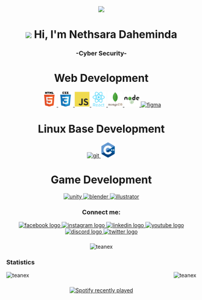<div align="center">
  <img height="300" src="https://github-production-user-asset-6210df.s3.amazonaws.com/34578972/265208573-eef7cf9d-56ab-453a-a541-23b4c548090f.gif?X-Amz-Algorithm=AWS4-HMAC-SHA256&X-Amz-Credential=AKIAVCODYLSA53PQK4ZA%2F20241003%2Fus-east-1%2Fs3%2Faws4_request&X-Amz-Date=20241003T131451Z&X-Amz-Expires=300&X-Amz-Signature=9bec6454e1e30a1870a910c28563e3b2e294fabf4d3ef8146b9a00788cd65fa4&X-Amz-SignedHeaders=host"  />
</div>

###
<h1 align="center"> <img height="30" src="https://user-images.githubusercontent.com/82110564/189553856-2e7f8f30-80b4-484f-bfaa-9e5eb10f24e5.gif"  /> Hi, I'm Nethsara Daheminda </h1>
<h3 align="center"> -Cyber Security- </h3>

###
<p>
<h1 align="center">  </h1>
</p>

###
<h1 align="center"> Web Development </h1>
<p align="center">
<a href="https://www.w3.org/html/" target="_blank" rel="noreferrer"> <img src="https://raw.githubusercontent.com/devicons/devicon/master/icons/html5/html5-original-wordmark.svg" alt="html5" width="40" height="40"/> 
</a>
<a href="https://www.w3schools.com/css/" target="_blank" rel="noreferrer"> <img src="https://raw.githubusercontent.com/devicons/devicon/master/icons/css3/css3-original-wordmark.svg" alt="css3" width="40" height="40"/> 
</a>
  <a href="https://developer.mozilla.org/en-US/docs/Web/JavaScript" target="_blank" rel="noreferrer"> <img src="https://raw.githubusercontent.com/devicons/devicon/master/icons/javascript/javascript-original.svg" alt="javascript" width="40" height="40"/> 
</a>
  <a href="https://reactjs.org/" target="_blank" rel="noreferrer"> <img src="https://raw.githubusercontent.com/devicons/devicon/master/icons/react/react-original-wordmark.svg" alt="react" width="40" height="40"/> 
</a>
<a href="https://www.mongodb.com/" target="_blank" rel="noreferrer"> <img src="https://raw.githubusercontent.com/devicons/devicon/master/icons/mongodb/mongodb-original-wordmark.svg" alt="mongodb" width="40" height="40"/> 
</a>
<a href="https://nodejs.org" target="_blank" rel="noreferrer"> <img src="https://raw.githubusercontent.com/devicons/devicon/master/icons/nodejs/nodejs-original-wordmark.svg" alt="nodejs" width="40" height="40"/>
</a>
<a href="https://www.figma.com/" target="_blank" rel="noreferrer"> <img src="https://www.vectorlogo.zone/logos/figma/figma-icon.svg" alt="figma" width="40" height="40"/> 
</a>
</p>

###
<h1 align="center"> Linux Base Development </h1>
<p align="center">
<a href="https://git-scm.com/" target="_blank" rel="noreferrer"> <img src="https://www.vectorlogo.zone/logos/git-scm/git-scm-icon.svg" alt="git" width="40" height="40"/> 
</a>
<a href="https://www.w3schools.com/cpp/" target="_blank" rel="noreferrer"> <img src="https://raw.githubusercontent.com/devicons/devicon/master/icons/cplusplus/cplusplus-original.svg" alt="cplusplus" width="40" height="40"/> 
</a>
</p>

###
<h1 align="center"> Game Development </h1>
<p align="center">
<a href="https://unity.com/" target="_blank" rel="noreferrer"> <img src="https://www.vectorlogo.zone/logos/unity3d/unity3d-icon.svg" alt="unity" width="40" height="40"/>
</a>
<a href="https://www.blender.org/" target="_blank" rel="noreferrer"> <img src="https://download.blender.org/branding/community/blender_community_badge_white.svg" alt="blender" width="40" height="40"/> 
</a>
<a href="https://www.adobe.com/in/products/illustrator.html" target="_blank" rel="noreferrer"> <img src="https://www.vectorlogo.zone/logos/adobe_illustrator/adobe_illustrator-icon.svg" alt="illustrator" width="40" height="40"/> 
</a>
</p>


###
<h3 align="center">Connect me:</h3>
<div align="center">
  <a href="https://www.facebook.com/Netha.04?mibextid=ZbWKwL" target="_blank">
    <img src="https://raw.githubusercontent.com/maurodesouza/profile-readme-generator/master/src/assets/icons/social/facebook/default.svg" width="52" height="40" alt="facebook logo"  />
  </a>
  <a href="https://www.instagram.com/t_eanex_?igsh=MW90Z3FkcWh1c3B0cA==" target="_blank">
    <img src="https://raw.githubusercontent.com/maurodesouza/profile-readme-generator/master/src/assets/icons/social/instagram/default.svg" width="52" height="40" alt="instagram logo"  />
  </a>
  <a href="https://www.linkedin.com/in/nethsara-daheminda-3b4813327?utm_source=share&utm_campaign=share_via&utm_content=profile&utm_medium=android_app" target="_blank">
    <img src="https://raw.githubusercontent.com/maurodesouza/profile-readme-generator/master/src/assets/icons/social/linkedin/default.svg" width="52" height="40" alt="linkedin logo"  />
  </a>
  <a href="https://youtube.com/@ne_th_a?si=6tpRmvpW8QOex8Vb" target="_blank">
    <img src="https://raw.githubusercontent.com/maurodesouza/profile-readme-generator/master/src/assets/icons/social/youtube/default.svg" width="52" height="40" alt="youtube logo"  />
  </a>
  <a href="https://discord.gg/6yaRwqYK" target="_blank">
    <img src="https://raw.githubusercontent.com/maurodesouza/profile-readme-generator/master/src/assets/icons/social/discord/default.svg" width="52" height="40" alt="discord logo"  />
  </a>
  <a href="https://x.com/NDahaminda64732?t=sUt-2t04GUNPMSZBOP9VdA&s=09" target="_blank">
    <img src="https://raw.githubusercontent.com/maurodesouza/profile-readme-generator/master/src/assets/icons/social/twitter/default.svg" width="52" height="40" alt="twitter logo"  />
  </a>
</div>

###
<p align="center"> <img src="https://komarev.com/ghpvc/?username=teanex&label=Profile%20views&color=0e75b6&style=flat" alt="teanex" /> </p>

###
<h3 align="left"> Statistics </h3>
<p>&nbsp;<img align="left" src="https://github-readme-stats.vercel.app/api?username=teanex&show_icons=true&locale=en&bg_color=0d1117&title_color=ff66ff&text_color=ffffff&icon_color=ff66ff&ring_color=ff66ff&line_color=ff66ff" alt="teanex" />
<img align="right" src="https://github-readme-streak-stats.herokuapp.com/?user=teanex&theme=dark&currStreakLabel=ff66ff&sideNums=ff66ff&ring=ff66ff&fire=ff66ff&currStreakNum=ff66ff&dates=ffffff&sideLabels=ff66ff&stroke=000000" alt="teanex" /> 
</p>

###
<div align="center">
  <a href="https://open.spotify.com/user/Nethsara Daheminda">
    <img src="https://spotify-recently-played-readme.vercel.app/api?user=Nethsara%20Daheminda&count=5&unique=true" alt="Spotify recently played"  />
  </a>
</div>
